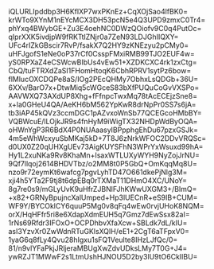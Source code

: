 iQLURLIpddbp3H6KflXP7wxPKnEz+CqXOjSao4lfBK0=
krWTo9XYnM1nEYcMCX3DH53pcN5e4Q3UPD9zmxC0Tr4=
phYxq4BWybGE+Zu3E4oehNC0DWzQOiofv9C0q4PutOc=
qIprXXK5ivdjpW9fRKTtlZNjr0a7ZeN93LDJGhIIQXY=
UFc4rIZkGBscir7RvP/fsakX7Q2HY9zKNEzyu2pCMy0=
uHFJgofS1eNe0oP37rCf0CsspFMxiRMB99TJO2EUF4w=
yS0RPXaZ4eCSWcwBIbUs4vEw51+XZDKCXC4rk1zxCtg=
CbQ/tuFTRXdZaSI1FHomHtoqK6CbhRPRV1sytPz6bow=
flMlucOXCDQPe8aS/IOg2PEcQHMy7ObhxLsQDGb+36U=
6XXv/BarO7x+DtwMiq5cWGceS83bXfPUQuCoGvVXSPo=
AAVWXQ73AXdUP8Xhg+fFfnpcTwxMq78tAcECEjzSne8=
x+la0GHeU4QA/AeKH6bM562YpKwR8drNpPr0SS7s6jA=
tb3iAP45kQVz3ccmDGC1pAZvxoWnSb77QCEGcoHMbBY=
VQBWcuE/lLOjkJR9s4fnHyM9iWigTX32NHDpWdByOQA=
oHWnYgP3R6BdX4P0NUAaasyIBPpphgEhDu67pzxGSJk=
4m5eWhWcxyuSbMKaj5kD+7T8J6zNrkWFOC2DDvVRQSc=
d0UX0Z20qUHXgUEv73AigKUYSFhN3WPrYxWsuxd99hA=
Hy1L2xuNKa9Rv8KhaMn+IsaxWTLUXyWYH9NyZojJrNU=
9Qf7llqoj2614BHDVTbz/o2MM8t0P5GbQ+OmKqqMq8U=
nzo9r72eymKt6wafcg7pgvLyhTD47O661dkePjNlg3M=
xji4h5YTa2F9tj8t6dpEBq0rTXMaT11DHmO4XC/UNoY=
8g7re0s9/mGLyUvK9uHfrZJBNlFJhKWwUXGM3+/BImQ=
+x82+GRNyBpujncXalUmped+Hp3lUECnR+eS9IB+CUM=
WF9Y/BYCOklCY6quuP5Mg0v8qFq4wEw0rvjUHoK8NQM=
orX/HqHFfr5ri8e6XdapXdmEUH5q7Gmz7dEwSsx82aI=
1rNs69Rfdr3IFOxO+OCPDhbvXfaXcw+SBLdk7dL/kIU=
asI3YzvXr0ZwWdnRTuGKlsXQIH/eE1+2CgT6aTFpxV0=
1yaG6q8fLy4Qvu28hIgxu1sFQ1Veulte8IHzLJfQc/0=
81/n9vlYFaPkjJRljeraMBUgXwZdvUDksLMy7T0G+J4=
ywRZJT1MWwF2s1LtmUshHJNOU5D2by3lU9tO6CkIlBU=
